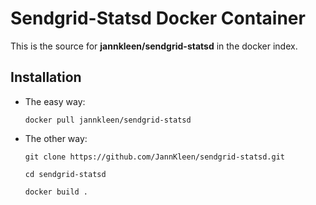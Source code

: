 Sendgrid-Statsd Docker Container
================================

This is the source for **jannkleen/sendgrid-statsd** in the docker index.

Installation
------------

- The easy way:

    ```
    docker pull jannkleen/sendgrid-statsd
    ```

- The other way:

    ```
    git clone https://github.com/JannKleen/sendgrid-statsd.git

    cd sendgrid-statsd

    docker build .
    ```
